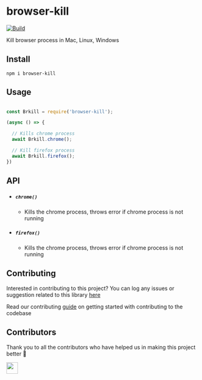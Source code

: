 # browser-kill

[![Build](https://img.shields.io/travis/com/arshadkazmi42/browser-kill.svg)](https://travis-ci.com/arshadkazmi42/browser-kill/)

Kill browser process in Mac, Linux, Windows

## Install

```
npm i browser-kill
```

## Usage

```javascript

const Brkill = require('browser-kill');

(async () => {

  // Kills chrome process
  await Brkill.chrome();

  // Kill firefox process
  await Brkill.firefox();
})

```

## API

- ##### `chrome()`
  - Kills the chrome process, throws error if chrome process is not running

- ##### `firefox()`
  - Kills the chrome process, throws error if chrome process is not running

## Contributing

Interested in contributing to this project?
You can log any issues or suggestion related to this library [here](https://github.com/arshadkazmi42/browser-kill/issues/new)

Read our contributing [guide](CONTRIBUTING.md) on getting started with contributing to the codebase

## Contributors

Thank you to all the contributors who have helped us in making this project better :raised_hands:

<a href="https://github.com/arshadkazmi42"><img src="https://github.com/arshadkazmi42.png" width="30" /></a>
